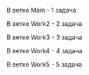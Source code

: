 В ветке Main - 1 задача

В ветке Work2 - 2 задача

В ветке Work3 - 3 задача

В ветке Work4 - 4 задача

В ветке Work5 - 5 задача
